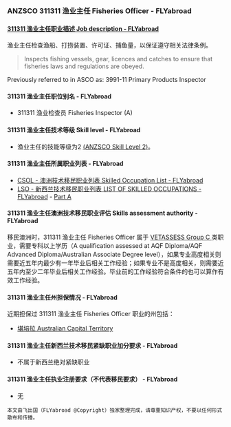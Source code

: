 ### ANZSCO 311311 渔业主任 Fisheries Officer - FLYabroad ###

#### [311311 渔业主任职业描述 Job description - FLYabroad](http://www.flyabroadvisa.com/anzsco/3113.html#311311)

渔业主任检查渔船、打捞装置、许可证、捕鱼量，以保证遵守相关法律条例。

> Inspects fishing vessels, gear, licences and catches to ensure that fisheries laws and regulations are obeyed.

Previously referred to in ASCO as:
3991-11 Primary Products Inspector

#### 311311 渔业主任职位别名 - FLYabroad
 
- 311311 渔业检查员 Fisheries Inspector (A)

#### 311311 渔业主任技术等级 Skill level - FLYabroad

- 渔业主任的技能等级为2 [(ANZSCO Skill Level 2)](http://www.flyabroadvisa.com/anzsco/)。

#### 311311 渔业主任所属职业列表 - FLYabroad

- [CSOL - 澳洲技术移民职业列表 Skilled Occupation List - FLYabroad](http://www.flyabroadvisa.com/sol/)
- [LSO - 新西兰技术移民职业列表 LIST OF SKILLED OCCUPATIONS - FLYabroad](http://nz.flyabroadvisa.com/lso/) - [Part A](parta)

#### 311311 渔业主任澳洲技术移民职业评估 Skills assessment authority - FLYabroad

移民澳洲时，311311 渔业主任 Fisheries Officer 属于 [VETASSESS Group C ](http://www.flyabroadvisa.com/ass/vetassess.html)类职业，需要专科以上学历（A qualification assessed at AQF Diploma/AQF Advanced Diploma/Australian Associate Degree level），如果专业高度相关则需要近五年内最少有一年毕业后相关工作经验；如果专业不是高度相关，则需要近五年内至少二年毕业后相关工作经验。毕业前的工作经验符合条件的也可以算作有效工作经验。

#### 311311 渔业主任州担保情况 - FLYabroad

近期担保过 311311 渔业主任 Fisheries Officer 职业的州包括：

- [堪培拉 Australian Capital Territory](http://www.flyabroadvisa.com/zdb/act.html)

#### 311311 渔业主任新西兰技术移民紧缺职业加分要求 - FLYabroad

- 不属于新西兰绝对紧缺职业

#### 311311 渔业主任执业注册要求（不代表移民要求） - FLYabroad

- 无

`本文由飞出国（FLYabroad @Copyright）独家整理完成，请尊重知识产权，不要以任何形式散布和传播。`